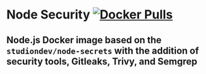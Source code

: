 # Node Security [![Docker Pulls](https://img.shields.io/docker/pulls/studiondev/node-security)](https://hub.docker.com/r/studiondev/node-security)
## Node.js Docker image based on the `studiondev/node-secrets` with the addition of security tools, Gitleaks, Trivy, and Semgrep
